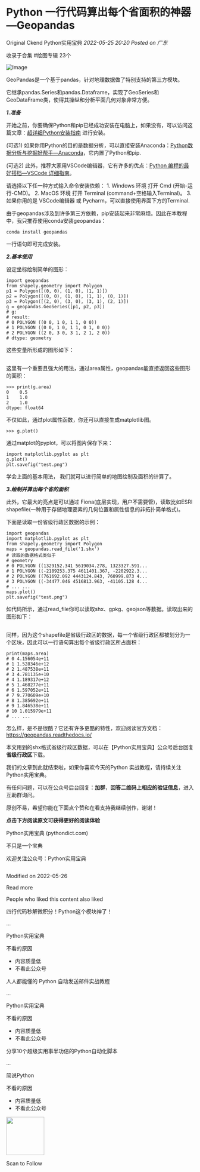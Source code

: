 # Python 一行代码算出每个省面积的神器—Geopandas

<a id="copyright_logo"></a>Original <a id="js_author_name"></a>Ckend <a id="profileBt"></a><a id="js_name"></a>Python实用宝典 *2022-05-25 20:20* *Posted on <a id="js_ip_wording"></a>广东*

<a id="js_article-tag-card__left"></a>收录于合集 #绘图专辑 <a id="js_article-tag-card__right"></a>23个

![Image](../../../_resources/640_wx_fmt_png_wxfrom_5_wx_lazy__4e9b18db1b2f4a628.png)

GeoPandas是一个基于pandas，针对地理数据做了特别支持的第三方模块。

它继承pandas.Series和pandas.Dataframe，实现了GeoSeries和GeoDataFrame类，使得其操纵和分析平面几何对象非常方便。

***1.准备***

开始之前，你要确保Python和pip已经成功安装在电脑上，如果没有，可以访问这篇文章：[超详细Python安装指南](http://mp.weixin.qq.com/s?__biz=MzI3MzM0ODU4Mg==&mid=2247485004&idx=1&sn=6f89120cf926e71c7eb4788744ff625f&chksm=eb25e4c5dc526dd31f216f56b963179a0bc301a5654644ef98f436aa4740caa6f2774046296f&scene=21#wechat_redirect) 进行安装。

(可选1) 如果你用Python的目的是数据分析，可以直接安装Anaconda：[Python数据分析与挖掘好帮手—Anaconda](http://mp.weixin.qq.com/s?__biz=MzI3MzM0ODU4Mg==&mid=2247486014&idx=1&sn=4519422fbd83b5feffcbb21552226bc3&chksm=eb25e8b7dc5261a1aef2fa400ca7bcaa8c06394ea1f9a5860ab02bcf95d4664f41903b12bbd8&scene=21#wechat_redirect)，它内置了Python和pip.

(可选2) 此外，推荐大家用VSCode编辑器，它有许多的优点：[Python 编程的最好搭档—VSCode 详细指南](http://mp.weixin.qq.com/s?__biz=MzI3MzM0ODU4Mg==&mid=2247485849&idx=1&sn=ec098cf67a55bd1d61d4513397434c94&chksm=eb25eb10dc52620682db716d206c18b00bd53c01743729a9dea381e1791566a04a06f1fabca5&scene=21#wechat_redirect)。

请选择以下任一种方式输入命令安装依赖：
1\. Windows 环境 打开 Cmd (开始-运行-CMD)。
2\. MacOS 环境 打开 Terminal (command+空格输入Terminal)。
3\. 如果你用的是 VSCode编辑器 或 Pycharm，可以直接使用界面下方的Terminal.

由于geopandas涉及到许多第三方依赖，pip安装起来非常麻烦。因此在本教程中，我只推荐使用conda安装geopandas：

```
conda install geopandas
```

一行语句即可完成安装。

***2.基本使用***

设定坐标绘制简单的图形：

```
import geopandas
from shapely.geometry import Polygon
p1 = Polygon([(0, 0), (1, 0), (1, 1)])
p2 = Polygon([(0, 0), (1, 0), (1, 1), (0, 1)])
p3 = Polygon([(2, 0), (3, 0), (3, 1), (2, 1)])
g = geopandas.GeoSeries([p1, p2, p3])
# g:
# result:
# 0 POLYGON ((0 0, 1 0, 1 1, 0 0))
# 1 POLYGON ((0 0, 1 0, 1 1, 0 1, 0 0))
# 2 POLYGON ((2 0, 3 0, 3 1, 2 1, 2 0))
# dtype: geometry
```

这些变量所形成的图形如下：

![Image](data:image/gif;base64,iVBORw0KGgoAAAANSUhEUgAAAAEAAAABCAYAAAAfFcSJAAAADUlEQVQImWNgYGBgAAAABQABh6FO1AAAAABJRU5ErkJggg==)

这里有一个重要且强大的用法，通过area属性，geopandas能直接返回这些图形的面积：

```
>>> print(g.area)
0    0.5
1    1.0
2    1.0
dtype: float64
```

不仅如此，通过plot属性函数，你还可以直接生成matplotlib图。

```
>>> g.plot()
```

通过matplot的pyplot，可以将图片保存下来：

```
import matplotlib.pyplot as plt
g.plot()
plt.savefig("test.png")
```

学会上面的基本用法， 我们就可以进行简单的地图绘制及面积的计算了。

***3.绘制并算出每个省的面积***

此外，它最大的亮点是可以通过 Fiona(底层实现，用户不需要管)，读取比如ESRI shapefile(一种用于存储地理要素的几何位置和属性信息的非拓扑简单格式)。

下面是读取一份省级行政区数据的示例：

```
import geopandas
import matplotlib.pyplot as plt
from shapely.geometry import Polygon
maps = geopandas.read_file('1.shx')
# 读取的数据格式类似于
# geometry
# 0 POLYGON ((1329152.341 5619034.278, 1323327.591...
# 1 POLYGON ((-2189253.375 4611401.367, -2202922.3...
# 2 POLYGON ((761692.092 4443124.843, 760999.873 4...
# 3 POLYGON ((-34477.046 4516813.963, -41105.128 4...
# ... ...
maps.plot()
plt.savefig("test.png")
```

如代码所示，通过read_file你可以读取shx、gpkg、geojson等数据。读取出来的图形如下：

![Image](data:image/gif;base64,iVBORw0KGgoAAAANSUhEUgAAAAEAAAABCAYAAAAfFcSJAAAADUlEQVQImWNgYGBgAAAABQABh6FO1AAAAABJRU5ErkJggg==)

同样，因为这个shapefile是省级行政区的数据，每一个省级行政区都被划分为一个区块，因此可以一行语句算出每个省级行政区所占面积：

```
print(maps.area)
# 0 4.156054e+11
# 1 1.528346e+12
# 2 1.487538e+11
# 3 4.781135e+10
# 4 1.189317e+12
# 5 1.468277e+11
# 6 1.597052e+11
# 7 9.770609e+10
# 8 1.385692e+11
# 9 1.846538e+11
# 10 1.015979e+11
# ... ...
```

怎么样，是不是很酷？它还有许多更酷的特性，欢迎阅读官方文档：
https://geopandas.readthedocs.io/

本文用到的shx格式省级行政区数据，可以在【Python实用宝典】公众号后台回复 **省级行政区**下载。

我们的文章到此就结束啦，如果你喜欢今天的Python 实战教程，请持续关注Python实用宝典。

有任何问题，可以在公众号后台回复：**加群**，**回答二维码上相应的验证信息**，进入互助群询问。

原创不易，希望你能在下面点个赞和在看支持我继续创作，谢谢！

**点击下方阅读原文可获得更好的阅读体验**

Python实用宝典 (pythondict.com)

不只是一个宝典

欢迎关注公众号：Python实用宝典

![Image](data:image/gif;base64,iVBORw0KGgoAAAANSUhEUgAAAAEAAAABCAYAAAAfFcSJAAAADUlEQVQImWNgYGBgAAAABQABh6FO1AAAAABJRU5ErkJggg==)

Modified on 2022-05-26

<a id="js_view_source"></a>Read more

People who liked this content also liked

四行代码秒解微积分！Python这个模块神了！

...

Python实用宝典

不看的原因

- 内容质量低
- 不看此公众号

人人都能懂的 Python 自动发送邮件实战教程

...

Python实用宝典

不看的原因

- 内容质量低
- 不看此公众号

分享10个超级实用事半功倍的Python自动化脚本

...

简说Python

不看的原因

- 内容质量低
- 不看此公众号

<img width="102" height="102" src="../../../_resources/qrcode_scene_10000004_size_102___44085a5ce64c49f08.bmp"/>

Scan to Follow